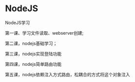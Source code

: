 NodeJS
======

NodeJS学习

第一课、学习文件读取、webserver创建;

第二课，nodejs基础学习；

第三课，nodejs实现登陆功能

第四课，nodejs简单路由功能

第五课，nodejs依赖注入方式路由，松耦合的方式将这个对象注入







